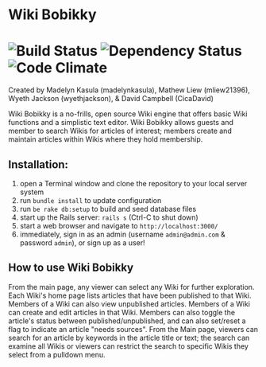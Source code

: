 # Wiki Bobikky
![Build Status](https://secure.travis-ci.org/colszowka/simplecov.png) ![Dependency Status](https://gemnasium.com/colszowka/simplecov.png) ![Code Climate](https://codeclimate.com/github/colszowka/simplecov.png)
=========

Created by Madelyn Kasula (madelynkasula), Mathew Liew (mliew21396), Wyeth Jackson (wyethjackson), & David Campbell (CicaDavid)

Wiki Bobikky is a no-frills, open source Wiki engine that offers basic Wiki functions and a simplistic text editor. Wiki Bobikky allows guests and member to search Wikis for articles of interest; members create and maintain articles within Wikis where they hold membership.

## Installation:
1. open a Terminal window and clone the repository to your local server system
2. run `bundle install` to update configuration
3. run `be rake db:setup` to build and seed database files
4. start up the Rails server: `rails s`   (Ctrl-C to shut down)
5. start a web browser and navigate to `http://localhost:3000/`
6. immediately, sign in as an admin (username `admin@admin.com` & password `admin`), or sign up as a user!


## How to use Wiki Bobikky
From the main page, any viewer can select any Wiki for further exploration. Each Wiki's home page lists articles that have been published to that Wiki. Members of a Wiki can also view unpublished articles. Members of a Wiki can create and edit articles in that Wiki. Members can also toggle the article's status between published/unpublished, and can also set/reset a flag to indicate an article "needs sources". From the Main page, viewers can search for an article by keywords in the article title or text; the search can examine all Wikis or viewers can restrict the search to specific Wikis they select from a pulldown menu.
